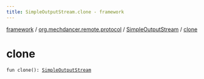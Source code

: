 ```yaml
---
title: SimpleOutputStream.clone - framework
---
```


[framework](../../index.html) / [org.mechdancer.remote.protocol](../index.html) / [SimpleOutputStream](index.html) / [clone](./clone.html)

# clone

`fun clone(): `[`SimpleOutputStream`](index.html)